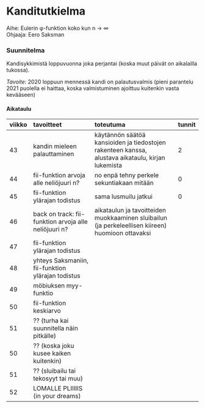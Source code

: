 # Kanditutkielma

Aihe: Eulerin φ-funktion koko kun n → ∞  
Ohjaaja: Eero Saksman

### Suunnitelma

Kandisykkimistä loppuvuonna joka perjantai (koska muut päivät on aikalailla tukossa).

*Tavoite*: 2020 loppuun mennessä kandi on palautusvalmis (pieni parantelu 2021 puolella ei haittaa, koska valmistuminen ajoittuu kuitenkin vasta kevääseen)

#### Aikataulu

| viikko | tavoitteet | toteutuma | tunnit |
| :------| :----------| :---------| :------|
| 43 | kandin mieleen palauttaminen | käytännön säätöä kansioiden ja tiedostojen rakenteen kanssa, alustava aikataulu, kirjan lukemista | 2 |
| 44 | fii-funktion arvoja alle neliöjuuri n? | no enpä tehny perkele sekuntiakaan mitään | 0 |
| 45 | fii-funktion ylärajan todistus | sama lusmuilu jatkui | 0 |
| 46 | back on track: fii-funktion arvoja alle neliöjuuri n? | aikataulun ja tavoitteiden muokkaaminen sluibailun (ja perkeleellisen kiireen) huomioon ottavaksi | |
| 47 | fii-funktion ylärajan todistus | | |
| 48 | yhteys Saksmaniin, fii-funktion ylärajan todistus | | |
| 49 | möbiuksen myy-funktio | | |
| 50 | fii-funktion keskiarvo | | |
| 51 | ?? (turha kai suunnitella näin pitkälle) | | |
| 50 | ?? (koska joku kusee kaiken kuitenkin) | | |
| 51 | ?? (sluibailu tai tekosyyt tai muu) | | |
| 52 | LOMALLE PLIIIIIS (in your dreams) | | |
